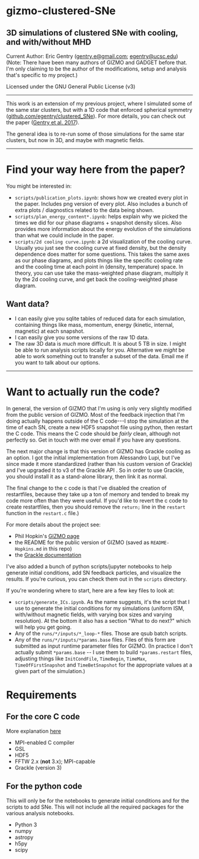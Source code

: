 # gizmo-clustered-SNe
3D simulations of clustered SNe with cooling, and with/without MHD
-------

Current Author: Eric Gentry   (gentry.e@gmail.com; egentry@ucsc.edu)   
(Note: There have been many authors of GIZMO and GADGET before that. I'm only claiming to be the author of the modifications, setup and analysis that's specific to my project.)

Licensed under the GNU General Public License (v3)

-------

This work is an extension of my previous project, where I simulated some of the same star clusters, but with a 1D code that enforced spherical symmetry ([github.com/egentry/clustered_SNe](github.com/egentry/clustered_SNe)). For more details, you can check out the paper ([Gentry et al. 2017](http://adsabs.harvard.edu/abs/2017MNRAS.465.2471G)). 

The general idea is to re-run some of those simulations for the same star clusters, but now in 3D, and maybe with magnetic fields.

-------
# Find your way here from the paper?
You might be interested in:
 - `scripts/publication_plots.ipynb`: shows how we created every plot in the paper. Includes png version of every plot. Also includes a bunch of extra plots / diagnostics related to the data being shown.
 - `scripts/plan_energy_content*.ipynb`: helps explain why we picked the times we did for our phase diagrams + snapshot density slices.  Also provides more information about the energy evolution of the simulations than what we could include in the paper.
 - `scripts/2d cooling curve.ipynb`: a 2d visualization of the cooling curve. Usually you just see the cooling curve at fixed density, but the density dependence does matter for some questions. This takes the same axes as our phase diagrams, and plots things like the specific cooling rate and the cooling time at each point in (density, temperature) space.  In theory, you can use take the mass-weighted phase diagram, multiply it by the 2d cooling curve, and get back the cooling-weighted phase diagram.


## Want data?
 - I can easily give you sqlite tables of reduced data for each simulation, containing things like mass, momentum, energy (kinetic, internal, magnetic) at each snapshot.
 - I can easily give you some versions of the raw 1D data.
 - The raw 3D data is _much_ more difficult. It is about 5 TB in size.  I might be able to run analysis scripts locally for you. Alternative we _might_ be able to work something out to transfer a subset of the data.  Email me if you want to talk about our options.

-------
# Want to actually run the code?

In general, the version of GIZMO that I'm using is only very slightly modified from the public version of GIZMO.  Most of the feedback injection that I'm doing actually happens outside of the C code---I stop the simulation at the time of each SN, create a new HDF5 snapshot file using python, then restart the C code.  This means the C code should be _fairly_ clean, although not perfectly so.  Get in touch with me over email if you have any questions. 

The next major change is that this version of GIZMO has Grackle cooling as an option. I got the initial implementation from Alessandro Lupi, but I've since made it more standardized (rather than his custom version of Grackle) and I've upgraded it to v3 of the Grackle API
. So in order to use Grackle, you should install it as a stand-alone library, then link it as normal.

The final change to the c code is that I've disabled the creation of restartfiles, because they take up a ton of memory and tended to break my code more often than they were useful. If you'd like to revert the c code to create restartfiles, then you should remove the `return;` line in the `restart` function in the `restart.c` file.)

For more details about the project see:
 - Phil Hopkin's [GIZMO page](http://www.tapir.caltech.edu/~phopkins/Site/GIZMO.html)
 - the README for the public version of GIZMO (saved as `README-Hopkins.md` in this repo)
 - the [Grackle documentation](grackle.readthedocs.io)

I've also added a bunch of python scripts/jupyter notebooks to help generate initial conditions, add SN feedback particles, and visualize the results.  If you're curious, you can check them out in the `scripts` directory.

If you're wondering where to start, here are a few key files to look at:
 - `scripts/generate_ICs.ipynb`. As the name suggests, it's the script that I use to generate the initial conditions for my simulations (uniform ISM, with/without magnetic fields, with varying box sizes and varying resolution).  At the bottom it also has a section "What to do next?" which will help you get going.
 - Any of the `runs/*/inputs/*_loop-*` files. Those are qsub batch scripts.
 - Any of the `runs/*/inputs/*params.base` files. Files of this form are submitted as input runtime parameter files for GIZMO. (In practice I don't actually submit `*params.base` -- I use them to build `*params.restart` files, adjusting things like `InitCondFile`, `TimeBegin`, `TimeMax`, `TimeOfFirstSnapshot` and `TimeBetSnapshot` for the appropriate values at a given part of the simulation.)

# Requirements
## For the core C code
More explanation [here](http://www.tapir.caltech.edu/~phopkins/Site/GIZMO_files/gizmo_documentation.html#tutorial-requirements)
 - MPI-enabled C compiler
 - GSL
 - HDF5
 - FFTW 2.x (**not** 3.x); MPI-capable
 - Grackle (version 3)
 
 ## For the python code
 This will only be for the notebooks to generate initial conditions and for the scripts to add SNe. This will not include all the required packages for the various analysis notebooks.
  - Python 3
  - numpy
  - astropy
  - h5py
  - scipy
